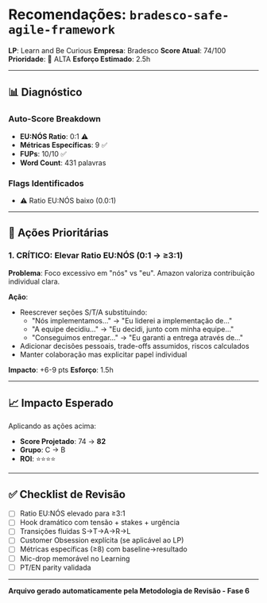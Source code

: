 # Recomendações: `bradesco-safe-agile-framework`

**LP**: Learn and Be Curious
**Empresa**: Bradesco
**Score Atual**: 74/100
**Prioridade**: 🔴 ALTA
**Esforço Estimado**: 2.5h

---

## 📊 Diagnóstico

### Auto-Score Breakdown
- **EU:NÓS Ratio**: 0:1 ⚠️
- **Métricas Específicas**: 9 ✅
- **FUPs**: 10/10 ✅
- **Word Count**: 431 palavras

### Flags Identificados
- ⚠️ Ratio EU:NÓS baixo (0.0:1)

---

## 🎯 Ações Prioritárias


### 1. CRÍTICO: Elevar Ratio EU:NÓS (0:1 → ≥3:1)

**Problema**: Foco excessivo em "nós" vs "eu". Amazon valoriza contribuição individual clara.

**Ação**:
- Reescrever seções S/T/A substituindo:
  - "Nós implementamos..." → "Eu liderei a implementação de..."
  - "A equipe decidiu..." → "Eu decidi, junto com minha equipe..."
  - "Conseguimos entregar..." → "Eu garanti a entrega através de..."
- Adicionar decisões pessoais, trade-offs assumidos, riscos calculados
- Manter colaboração mas explicitar papel individual

**Impacto**: +6-9 pts
**Esforço**: 1.5h


---

## 📈 Impacto Esperado

Aplicando as ações acima:
- **Score Projetado**: 74 → **82**
- **Grupo**: C → B
- **ROI**: ⭐⭐⭐⭐

---

## ✅ Checklist de Revisão

- [ ] Ratio EU:NÓS elevado para ≥3:1
- [ ] Hook dramático com tensão + stakes + urgência
- [ ] Transições fluidas S→T→A→R→L
- [ ] Customer Obsession explícita (se aplicável ao LP)
- [ ] Métricas específicas (≥8) com baseline→resultado
- [ ] Mic-drop memorável no Learning
- [ ] PT/EN parity validada

---

**Arquivo gerado automaticamente pela Metodologia de Revisão - Fase 6**
